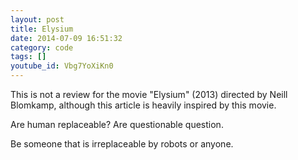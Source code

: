 ```yaml
---
layout: post
title: Elysium
date: 2014-07-09 16:51:32
category: code
tags: []
youtube_id: Vbg7YoXiKn0
---
```


This is not a review for the movie "Elysium" (2013) directed by Neill Blomkamp, although this article is heavily inspired by this movie.


Are human replaceable? Are questionable question.






Be someone that is irreplaceable by robots or anyone.
